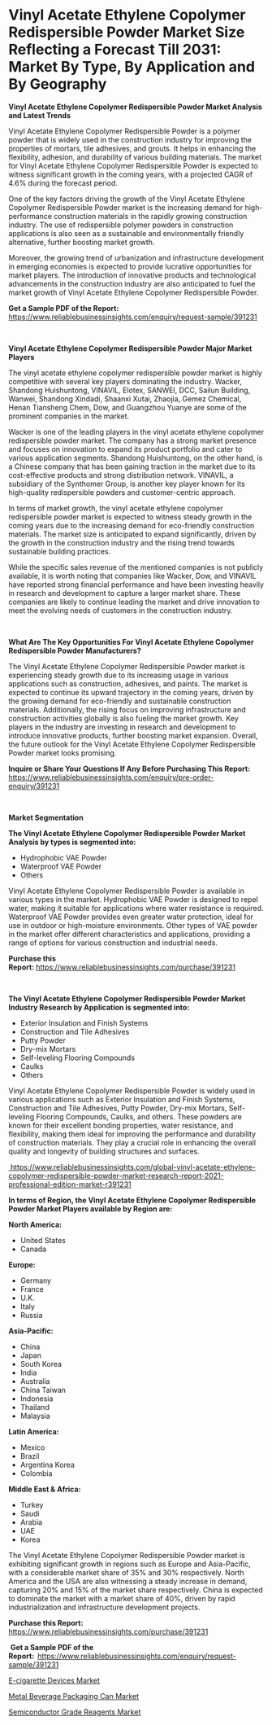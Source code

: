 <p><h1>Vinyl Acetate Ethylene Copolymer Redispersible Powder Market Size Reflecting a Forecast Till 2031: Market By Type, By Application and By Geography</h1></p><p><strong>Vinyl Acetate Ethylene Copolymer Redispersible Powder Market Analysis and Latest Trends</strong></p>
<p><p>Vinyl Acetate Ethylene Copolymer Redispersible Powder is a polymer powder that is widely used in the construction industry for improving the properties of mortars, tile adhesives, and grouts. It helps in enhancing the flexibility, adhesion, and durability of various building materials. The market for Vinyl Acetate Ethylene Copolymer Redispersible Powder is expected to witness significant growth in the coming years, with a projected CAGR of 4.6% during the forecast period.</p><p>One of the key factors driving the growth of the Vinyl Acetate Ethylene Copolymer Redispersible Powder market is the increasing demand for high-performance construction materials in the rapidly growing construction industry. The use of redispersible polymer powders in construction applications is also seen as a sustainable and environmentally friendly alternative, further boosting market growth.</p><p>Moreover, the growing trend of urbanization and infrastructure development in emerging economies is expected to provide lucrative opportunities for market players. The introduction of innovative products and technological advancements in the construction industry are also anticipated to fuel the market growth of Vinyl Acetate Ethylene Copolymer Redispersible Powder.</p></p>
<p><strong>Get a Sample PDF of the Report:&nbsp;</strong> <a href="https://www.reliablebusinessinsights.com/enquiry/request-sample/391231">https://www.reliablebusinessinsights.com/enquiry/request-sample/391231</a></p>
<p>&nbsp;</p>
<p><strong>Vinyl Acetate Ethylene Copolymer Redispersible Powder Major Market Players</strong></p>
<p><p>The vinyl acetate ethylene copolymer redispersible powder market is highly competitive with several key players dominating the industry. Wacker, Shandong Huishuntong, VINAVIL, Elotex, SANWEI, DCC, Sailun Building, Wanwei, Shandong Xindadi, Shaanxi Xutai, Zhaojia, Gemez Chemical, Henan Tiansheng Chem, Dow, and Guangzhou Yuanye are some of the prominent companies in the market.</p><p>Wacker is one of the leading players in the vinyl acetate ethylene copolymer redispersible powder market. The company has a strong market presence and focuses on innovation to expand its product portfolio and cater to various application segments. Shandong Huishuntong, on the other hand, is a Chinese company that has been gaining traction in the market due to its cost-effective products and strong distribution network. VINAVIL, a subsidiary of the Synthomer Group, is another key player known for its high-quality redispersible powders and customer-centric approach.</p><p>In terms of market growth, the vinyl acetate ethylene copolymer redispersible powder market is expected to witness steady growth in the coming years due to the increasing demand for eco-friendly construction materials. The market size is anticipated to expand significantly, driven by the growth in the construction industry and the rising trend towards sustainable building practices.</p><p>While the specific sales revenue of the mentioned companies is not publicly available, it is worth noting that companies like Wacker, Dow, and VINAVIL have reported strong financial performance and have been investing heavily in research and development to capture a larger market share. These companies are likely to continue leading the market and drive innovation to meet the evolving needs of customers in the construction industry.</p></p>
<p>&nbsp;</p>
<p><strong>What Are The Key Opportunities For Vinyl Acetate Ethylene Copolymer Redispersible Powder Manufacturers?</strong></p>
<p><p>The Vinyl Acetate Ethylene Copolymer Redispersible Powder market is experiencing steady growth due to its increasing usage in various applications such as construction, adhesives, and paints. The market is expected to continue its upward trajectory in the coming years, driven by the growing demand for eco-friendly and sustainable construction materials. Additionally, the rising focus on improving infrastructure and construction activities globally is also fueling the market growth. Key players in the industry are investing in research and development to introduce innovative products, further boosting market expansion. Overall, the future outlook for the Vinyl Acetate Ethylene Copolymer Redispersible Powder market looks promising.</p></p>
<p><strong>Inquire or Share Your Questions If Any Before Purchasing This Report:</strong> <a href="https://www.reliablebusinessinsights.com/enquiry/pre-order-enquiry/391231">https://www.reliablebusinessinsights.com/enquiry/pre-order-enquiry/391231</a></p>
<p>&nbsp;</p>
<p><strong>Market Segmentation</strong></p>
<p><strong>The Vinyl Acetate Ethylene Copolymer Redispersible Powder Market Analysis by types is segmented into:</strong></p>
<p><ul><li>Hydrophobic VAE Powder</li><li>Waterproof VAE Powder</li><li>Others</li></ul></p>
<p><p>Vinyl Acetate Ethylene Copolymer Redispersible Powder is available in various types in the market. Hydrophobic VAE Powder is designed to repel water, making it suitable for applications where water resistance is required. Waterproof VAE Powder provides even greater water protection, ideal for use in outdoor or high-moisture environments. Other types of VAE powder in the market offer different characteristics and applications, providing a range of options for various construction and industrial needs.</p></p>
<p><strong>Purchase this Report:&nbsp;</strong><a href="https://www.reliablebusinessinsights.com/purchase/391231">https://www.reliablebusinessinsights.com/purchase/391231</a></p>
<p>&nbsp;</p>
<p><strong>The Vinyl Acetate Ethylene Copolymer Redispersible Powder Market Industry Research by Application is segmented into:</strong></p>
<p><ul><li>Exterior Insulation and Finish Systems</li><li>Construction and Tile Adhesives</li><li>Putty Powder</li><li>Dry-mix Mortars</li><li>Self-leveling Flooring Compounds</li><li>Caulks</li><li>Others</li></ul></p>
<p><p>Vinyl Acetate Ethylene Copolymer Redispersible Powder is widely used in various applications such as Exterior Insulation and Finish Systems, Construction and Tile Adhesives, Putty Powder, Dry-mix Mortars, Self-leveling Flooring Compounds, Caulks, and others. These powders are known for their excellent bonding properties, water resistance, and flexibility, making them ideal for improving the performance and durability of construction materials. They play a crucial role in enhancing the overall quality and longevity of building structures and surfaces.</p></p>
<p><a href="https://www.reliablebusinessinsights.com/global-vinyl-acetate-ethylene-copolymer-redispersible-powder-market-research-report-2021-professional-edition-market-r391231">&nbsp;https://www.reliablebusinessinsights.com/global-vinyl-acetate-ethylene-copolymer-redispersible-powder-market-research-report-2021-professional-edition-market-r391231</a></p>
<p><strong>In terms of Region, the Vinyl Acetate Ethylene Copolymer Redispersible Powder Market Players available by Region are:</strong></p>
<p>
    <p> <strong> North America: </strong>
        <ul>
            <li>United States</li>
            <li>Canada</li>
        </ul>
        </p> 
    <p> <strong> Europe: </strong>
        <ul>
            <li>Germany</li>
            <li>France</li>
            <li>U.K.</li>
            <li>Italy</li>
            <li>Russia</li>
        </ul>
        </p> 
    <p> <strong> Asia-Pacific: </strong>
        <ul>
            <li>China</li>
            <li>Japan</li>
            <li>South Korea</li>
            <li>India</li>
            <li>Australia</li>
            <li>China Taiwan</li>
            <li>Indonesia</li>
            <li>Thailand</li>
            <li>Malaysia</li>
        </ul>
        </p> 
    <p> <strong> Latin America: </strong>
        <ul>
            <li>Mexico</li>
            <li>Brazil</li>
            <li>Argentina Korea</li>
            <li>Colombia</li>
        </ul>
        </p> 
    <p> <strong> Middle East & Africa: </strong>
        <ul>
            <li>Turkey</li>
            <li>Saudi</li>
            <li>Arabia</li>
            <li>UAE</li>
            <li>Korea</li>
        </ul>
    </p>
    </p>
<p><p>The Vinyl Acetate Ethylene Copolymer Redispersible Powder market is exhibiting significant growth in regions such as Europe and Asia-Pacific, with a considerable market share of 35% and 30% respectively. North America and the USA are also witnessing a steady increase in demand, capturing 20% and 15% of the market share respectively. China is expected to dominate the market with a market share of 40%, driven by rapid industrialization and infrastructure development projects.</p></p>
<p><strong>Purchase this Report: </strong><a href="https://www.reliablebusinessinsights.com/purchase/391231">https://www.reliablebusinessinsights.com/purchase/391231</a></p>
<p>&nbsp;<strong>Get a Sample PDF of the Report:&nbsp;&nbsp;</strong><a href="https://www.reliablebusinessinsights.com/enquiry/request-sample/391231">https://www.reliablebusinessinsights.com/enquiry/request-sample/391231</a></p>
<p><strong></strong></p>
<p><p><a href="https://github.com/joannesouthgate/Market-Research-Report-List-3/blob/main/e-cigarette-devices-market.md">E-cigarette Devices Market</a></p><p><a href="https://issuu.com/reportprime-2/docs/metal-beverage-packaging-can-market-size-2030.pptx">Metal Beverage Packaging Can Market</a></p><p><a href="https://github.com/wwwkeltoum/Market-Research-Report-List-3/blob/main/semiconductor-grade-reagents-market.md">Semiconductor Grade Reagents Market</a></p></p>